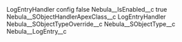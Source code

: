 <?xml version="1.0" encoding="UTF-8"?>
<CustomMetadata xmlns="http://soap.sforce.com/2006/04/metadata" xmlns:xsi="http://www.w3.org/2001/XMLSchema-instance" xmlns:xsd="http://www.w3.org/2001/XMLSchema">
    <label>LogEntryHandler config</label>
    <protected>false</protected>
    <values>
        <field>Nebula__IsEnabled__c</field>
        <value xsi:type="xsd:boolean">true</value>
    </values>
    <values>
        <field>Nebula__SObjectHandlerApexClass__c</field>
        <value xsi:type="xsd:string">LogEntryHandler</value>
    </values>
    <values>
        <field>Nebula__SObjectTypeOverride__c</field>
        <value xsi:nil="true"/>
    </values>
    <values>
        <field>Nebula__SObjectType__c</field>
        <value xsi:type="xsd:string">Nebula__LogEntry__c</value>
    </values>
</CustomMetadata>
